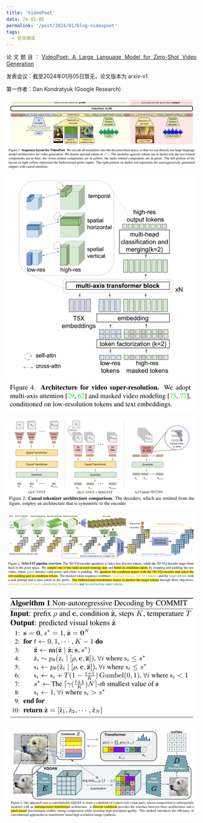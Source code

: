 ```yaml
---
title: 'VideoPoet'
data: 24-01-05
permalink: '/post/2024/01/blog-videopoet'
tags:
  - 论文阅读
---
```


<p style="text-align:justify; text-justify:inter-ideograph;"> 论文题目：<a href="https://arxiv.org/abs/2312.14125" target="_blank" title="VideoPoet">VideoPoet: A Large Language Model for Zero-Shot Video Generation</a></p>

<p style="text-align:justify; text-justify:inter-ideograph;">发表会议：截至2024年01月05日暂无，论文版本为 arxiv-v1</p>

<p style="text-align:justify; text-justify:inter-ideograph;">第一作者：Dan Kondratyuk (Google Research)</p>

![VideoPoet Architecture](/images/paper_VideoPoet.png)

![VideoPoet SR](/images/paper_VideoPoet_SR.png)

![MAGVIT v2](/images/paper_MAGVIT-v2_tokenizer.png)

![MAGVIT](/images/paper_MAGVIT.png)

![MAGVIT COMMIT](/images/paper_MAGVIT_inference.png)

![VQGAN](/images/paper_VQGAN.png)
